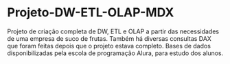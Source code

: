 # Projeto-DW-ETL-OLAP-MDX
Projeto de criação completa de DW, ETL e OLAP a partir das necessidades de uma empresa de suco de frutas.
Também há diversas consultas DAX que foram feitas depois que o projeto estava completo.
Bases de dados disponibilizadas pela escola de programação Alura, para estudo dos alunos.
